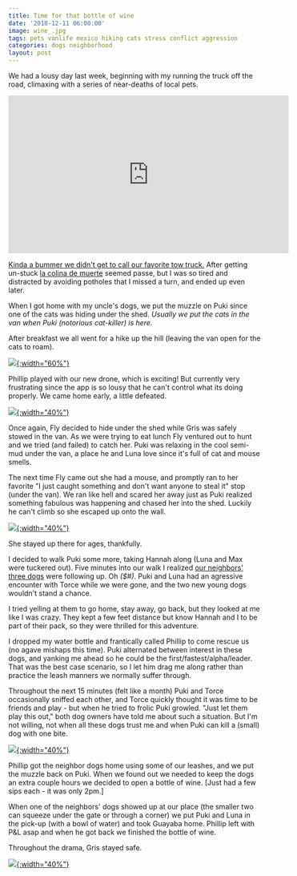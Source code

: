 ```yaml
---
title: Time for that bottle of wine
date: '2018-12-11 06:00:00'
image: wine_.jpg
tags: pets vanlife mexico hiking cats stress conflict aggression
categories: dogs neighborhood
layout: post
---
```


We had a lousy day last week, beginning with my running the truck off the road, climaxing with a series of near-deaths of local pets.

<iframe width="560" height="315" src="https://www.youtube-nocookie.com/embed/stuQq7zMjDM" frameborder="0" allow="accelerometer; autoplay; encrypted-media; gyroscope; picture-in-picture" allowfullscreen></iframe>

[Kinda a bummer we didn't get to call our favorite tow truck.](https://reverdecer.annalisagross.com/2018/10/31/van-woes-and-wins-in-mexico/) After getting un-stuck [la colina de muerte](https://reverdecer.annalisagross.com/2018/09/02/la-colina-de-la-muerte/) seemed passe, but I was so tired and distracted by avoiding potholes that I missed a turn, and ended up even later.

When I got home with my uncle's dogs, we put the muzzle on Puki since one of the cats was hiding under the shed. *Usually we put the cats in the van when Puki (notorious cat-killer) is here.*

After breakfast we all went for a hike up the hill (leaving the van open for the cats to roam).

[![](/images/all_dogs_hike_.jpg){:width="60%"}](/images/all_dogs_hike.jpg)

Phillip played with our new drone, which is exciting! But currently very frustrating since the app is so lousy that he can't control what its doing properly. We came home early, a little defeated.

[![](/images/phil_drone_.jpg){:width="40%"}](/images/phil_drone.jpg)

Once again, Fly decided to hide under the shed while Gris was safely stowed in the van. As we were trying to eat lunch Fly ventured out to hunt and we tried (and failed) to catch her. Puki was relaxing in the cool semi-mud under the van, a place he and Luna love since it's full of cat and mouse smells.

The next time Fly came out she had a mouse, and promptly ran to her favorite "I just caught something and don't want anyone to steal it" stop (under the van). We ran like hell and scared her away just as Puki realized something fabulous was happening and chased her into the shed. Luckily he can't climb so she escaped up onto the wall.

[![](/images/fly_wall_.jpg){:width="40%"}](/images/fly_wall.jpg)

She stayed up there for ages, thankfully.

I decided to walk Puki some more, taking Hannah along (Luna and Max were tuckered out). Five minutes into our walk I realized [our neighbors' three dogs](https://reverdecer.annalisagross.com/2018/12/04/saying-goodbye-to-booker/) were following up. Oh *($#)*. Puki and Luna had an agressive encounter with Torce while we were gone, and the two new young dogs wouldn't stand a chance.

I tried yelling at them to go home, stay away, go back, but they looked at me like I was crazy. They kept a few feet distance but know Hannah and I to be part of their pack, so they were thrilled for this adventure.

I dropped my water bottle and frantically called Phillip to come rescue us (no agave mishaps this time). Puki alternated between interest in these dogs, and yanking me ahead so he could be the first/fastest/alpha/leader. That was the best case scenario, so I let him drag me along rather than practice the leash manners we normally suffer through.

Throughout the next 15 minutes (felt like a month) Puki and Torce occasionally sniffed each other, and Torce quickly thought it was time to be friends and play - but when he tried to frolic Puki growled. "Just let them play this out," both dog owners have told me about such a situation. But I'm not willing, not when all these dogs trust me and when Puki can kill a (small) dog with one bite.

[![](/images/puki_hiking_.jpg){:width="40%"}](/images/puki_hiking.jpg)

Phillip got the neighbor dogs home using some of our leashes, and we put the muzzle back on Puki. When we found out we needed to keep the dogs an extra couple hours we decided to open a bottle of wine. [Just had a few sips each - it was only 2pm.]

When one of the neighbors' dogs showed up at our place (the smaller two can squeeze under the gate or through a corner) we put Puki and Luna in the pick-up (with a bowl of water) and took Guayaba home. Phillip left with P&L asap and when he got back we finished the bottle of wine.

Throughout the drama, Gris stayed safe.

[![](/images/gris_safe_.jpg){:width="40%"}](/images/gris_safe.jpg)
